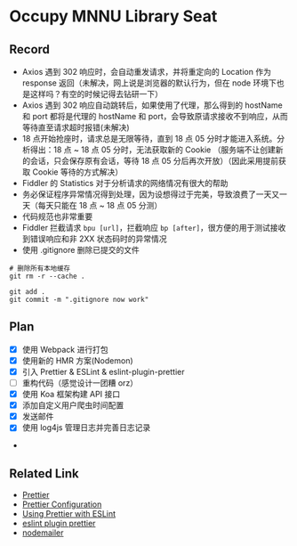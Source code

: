 # Occupy MNNU Library Seat

## Record

- Axios 遇到 302 响应时，会自动重发请求，并将重定向的 Location 作为 response 返回（未解决，网上说是浏览器的默认行为，但在 node 环境下也是这样吗？有空的时候记得去钻研一下）
- Axios 遇到 302 响应自动跳转后，如果使用了代理，那么得到的 hostName 和 port 都将是代理的 hostName 和 port，会导致原请求接收不到响应，从而等待直至请求超时报错(未解决)
- 18 点开始抢座时，请求总是无限等待，直到 18 点 05 分时才能进入系统。分析得出：18 点 ~ 18 点 05 分时，无法获取新的 Cookie （服务端不让创建新的会话，只会保存原有会话，等待 18 点 05
  分后再次开放）（因此采用提前获取 Cookie 等待的方式解决）
- Fiddler 的 Statistics 对于分析请求的网络情况有很大的帮助
- 务必保证程序异常情况得到处理，因为设想得过于完美，导致浪费了一天又一天（每天只能在 18 点 ~ 18 点 05 分测）
- 代码规范也非常重要
- Fiddler 拦截请求 `bpu [url]`，拦截响应 `bp [after]`，很方便的用于测试接收到错误响应和非 2XX 状态码时的异常情况
- 使用 .gitignore 删除已提交的文件

```shell
# 删除所有本地缓存
git rm -r --cache .

git add .
git commit -m ".gitignore now work"
```

## Plan

- [x] 使用 Webpack 进行打包
- [x] 使用新的 HMR 方案(Nodemon)
- [x] 引入 Prettier & ESLint & eslint-plugin-prettier
- [ ] 重构代码（感觉设计一团糟 orz）
- [x] 使用 Koa 框架构建 API 接口
- [x] 添加自定义用户爬虫时间配置
- [x] 发送邮件
- [x] 使用 log4js 管理日志并完善日志记录
- 

## Related Link

- [Prettier](https://zhuanlan.zhihu.com/p/81764012?from_voters_page=true)
- [Prettier Configuration](https://zhuanlan.zhihu.com/p/81764012?from_voters_page=true)
- [Using Prettier with ESLint](https://prettier.io/docs/en/webstorm.html)
- [eslint plugin prettier](https://github.com/prettier/eslint-plugin-prettier)
- [nodemailer](https://nodemailer.com)
